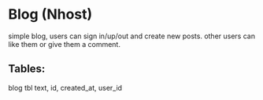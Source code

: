 # Blog (Nhost)

simple blog, users can sign in/up/out and create new posts. other users can like them or give them a comment.

## Tables:

blog tbl
text, id, created_at, user_id
